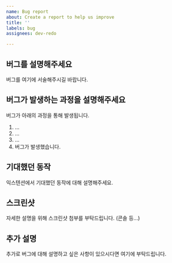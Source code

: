 ```yaml
---
name: Bug report
about: Create a report to help us improve
title: ''
labels: bug
assignees: dev-redo

---
```


## 버그를 설명해주세요
버그를 여기에 서술해주시길 바랍니다.



## 버그가 발생하는 과정을 설명해주세요
버그가 아래의 과정을 통해 발생됩니다.
1. ...
2. ...
3. ...
4. 버그가 발생했습니다.

## 기대했던 동작  <br/>
익스텐션에서 기대했던 동작에 대해 설명해주세요.

## 스크린샷  <br/>
자세한 설명을 위해 스크린샷 첨부를 부탁드립니다. (콘솔 등...)

## 추가 설명  <br/>
추가로 버그에 대해 설명하고 싶은 사항이 있으시다면 여기에 부탁드립니다.
